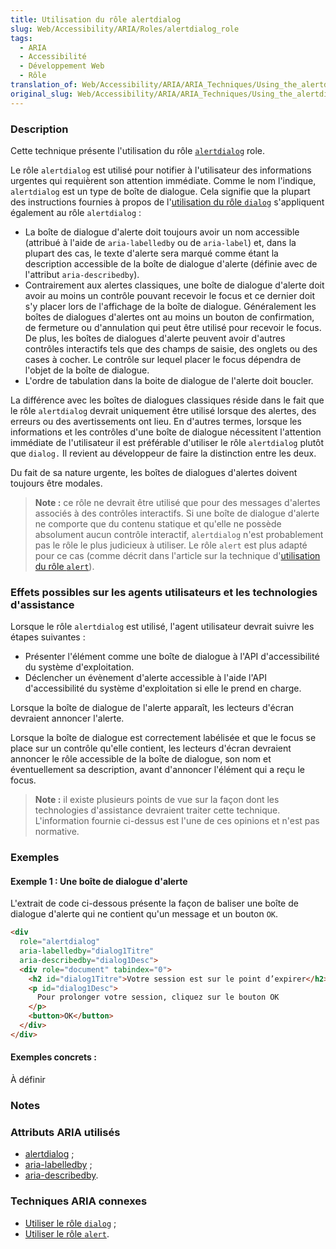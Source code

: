 ```yaml
---
title: Utilisation du rôle alertdialog
slug: Web/Accessibility/ARIA/Roles/alertdialog_role
tags:
  - ARIA
  - Accessibilité
  - Développement Web
  - Rôle
translation_of: Web/Accessibility/ARIA/ARIA_Techniques/Using_the_alertdialog_role
original_slug: Web/Accessibility/ARIA/ARIA_Techniques/Using_the_alertdialog_role
---
```


### Description

Cette technique présente l'utilisation du rôle [`alertdialog`](http://www.w3.org/TR/2009/WD-wai-aria-20091215/roles#alertdialog) role.

Le rôle `alertdialog` est utilisé pour notifier à l'utilisateur des informations urgentes qui requièrent son attention immédiate. Comme le nom l'indique, `alertdialog` est un type de boîte de dialogue. Cela signifie que la plupart des instructions fournies à propos de l'[utilisation du rôle `dialog`](/fr/Accessibilité/ARIA/Techniques_ARIA/Utiliser_le_rôle_dialog_role) s'appliquent également au rôle `alertdialog`&nbsp;:

- La boîte de dialogue d'alerte doit toujours avoir un nom accessible (attribué à l'aide de `aria-labelledby` ou de `aria-label`) et, dans la plupart des cas, le texte d'alerte sera marqué comme étant la description accessible de la boîte de dialogue d'alerte (définie avec de l'attribut `aria-describedby`).
- Contrairement aux alertes classiques, une boîte de dialogue d'alerte doit avoir au moins un contrôle pouvant recevoir le focus et ce dernier doit s'y placer lors de l'affichage de la boîte de dialogue. Généralement les boîtes de dialogues d'alertes ont au moins un bouton de confirmation, de fermeture ou d'annulation qui peut être utilisé pour recevoir le focus. De plus, les boîtes de dialogues d'alerte peuvent avoir d'autres contrôles interactifs tels que des champs de saisie, des onglets ou des cases à cocher. Le contrôle sur lequel placer le focus dépendra de l'objet de la boîte de dialogue.
- L'ordre de tabulation dans la boite de dialogue de l'alerte doit boucler.

La différence avec les boîtes de dialogues classiques réside dans le fait que le rôle `alertdialog` devrait uniquement être utilisé lorsque des alertes, des erreurs ou des avertissements ont lieu. En d'autres termes, lorsque les informations et les contrôles d'une boîte de dialogue nécessitent l'attention immédiate de l'utilisateur il est préférable d'utiliser le rôle `alertdialog` plutôt que `dialog.` Il revient au développeur de faire la distinction entre les deux.

Du fait de sa nature urgente, les boîtes de dialogues d'alertes doivent toujours être modales.

> **Note :** ce rôle ne devrait être utilisé que pour des messages d'alertes associés à des contrôles interactifs. Si une boîte de dialogue d'alerte ne comporte que du contenu statique et qu'elle ne possède absolument aucun contrôle interactif, `alertdialog` n'est probablement pas le rôle le plus judicieux à utiliser. Le rôle `alert` est plus adapté pour ce cas (comme décrit dans l'article sur la technique d'[utilisation du rôle `alert`](/fr/Accessibilité/ARIA/Techniques_ARIA/Utiliser_le_role_alert)).

### Effets possibles sur les agents utilisateurs et les technologies d'assistance

Lorsque le rôle `alertdialog` est utilisé, l'agent utilisateur devrait suivre les étapes suivantes&nbsp;:

- Présenter l'élément comme une boîte de dialogue à l'API d'accessibilité du système d'exploitation.
- Déclencher un évènement d'alerte accessible à l'aide l'API d'accessibilité du système d'exploitation si elle le prend en charge.

Lorsque la boîte de dialogue de l'alerte apparaît, les lecteurs d'écran devraient annoncer l'alerte.

Lorsque la boîte de dialogue est correctement labélisée et que le focus se place sur un contrôle qu'elle contient, les lecteurs d'écran devraient annoncer le rôle accessible de la boîte de dialogue, son nom et éventuellement sa description, avant d'annoncer l'élément qui a reçu le focus.

> **Note :** il existe plusieurs points de vue sur la façon dont les technologies d'assistance devraient traiter cette technique. L'information fournie ci-dessus est l'une de ces opinions et n'est pas normative.

### Exemples

#### Exemple 1&nbsp;: Une boîte de dialogue d'alerte

L'extrait de code ci-dessous présente la façon de baliser une boîte de dialogue d'alerte qui ne contient qu'un message et un bouton `OK`.

```html
<div
  role="alertdialog"
  aria-labelledby="dialog1Titre"
  aria-describedby="dialog1Desc">
  <div role="document" tabindex="0">
    <h2 id="dialog1Titre">Votre session est sur le point d’expirer</h2>
    <p id="dialog1Desc">
      Pour prolonger votre session, cliquez sur le bouton OK
    </p>
    <button>OK</button>
  </div>
</div>
```

#### Exemples concrets&nbsp;:

À définir

### Notes

### Attributs ARIA utilisés

- [alertdialog](http://www.w3.org/TR/wai-aria/roles#dialog)&nbsp;;
- [aria-labelledby](http://www.w3.org/TR/wai-aria/states_and_properties#aria-labelledby)&nbsp;;
- [aria-describedby](http://www.w3.org/TR/wai-aria/states_and_properties#aria-describedby).

### Techniques ARIA connexes

- [Utiliser le rôle `dialog`](/fr/Accessibilité/ARIA/Techniques_ARIA/Utiliser_le_rôle_dialog)&nbsp;;
- [Utiliser le rôle `alert`](/fr/Accessibilité/ARIA/Techniques_ARIA/Utiliser_le_rôle_alert).
